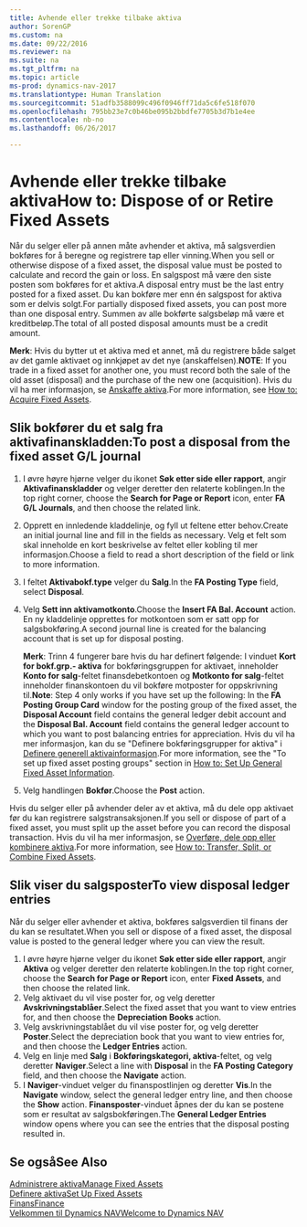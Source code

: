 ```yaml
---
title: Avhende eller trekke tilbake aktiva
author: SorenGP
ms.custom: na
ms.date: 09/22/2016
ms.reviewer: na
ms.suite: na
ms.tgt_pltfrm: na
ms.topic: article
ms-prod: dynamics-nav-2017
ms.translationtype: Human Translation
ms.sourcegitcommit: 51adfb3588099c496f0946ff71da5c6fe518f070
ms.openlocfilehash: 795bb23e7c0b46be095b2bbdfe7705b3d7b1e4ee
ms.contentlocale: nb-no
ms.lasthandoff: 06/26/2017

---
```


# <a name="how-to-dispose-of-or-retire-fixed-assets"></a><span data-ttu-id="9f441-102">Avhende eller trekke tilbake aktiva</span><span class="sxs-lookup"><span data-stu-id="9f441-102">How to: Dispose of or Retire Fixed Assets</span></span>
<span data-ttu-id="9f441-103">Når du selger eller på annen måte avhender et aktiva, må salgsverdien bokføres for å beregne og registrere tap eller vinning.</span><span class="sxs-lookup"><span data-stu-id="9f441-103">When you sell or otherwise dispose of a fixed asset, the disposal value must be posted to calculate and record the gain or loss.</span></span> <span data-ttu-id="9f441-104">En salgspost må være den siste posten som bokføres for et aktiva.</span><span class="sxs-lookup"><span data-stu-id="9f441-104">A disposal entry must be the last entry posted for a fixed asset.</span></span> <span data-ttu-id="9f441-105">Du kan bokføre mer enn én salgspost for aktiva som er delvis solgt.</span><span class="sxs-lookup"><span data-stu-id="9f441-105">For partially disposed fixed assets, you can post more than one disposal entry.</span></span> <span data-ttu-id="9f441-106">Summen av alle bokførte salgsbeløp må være et kreditbeløp.</span><span class="sxs-lookup"><span data-stu-id="9f441-106">The total of all posted disposal amounts must be a credit amount.</span></span>

 <span data-ttu-id="9f441-107">**Merk**: Hvis du bytter ut et aktiva med et annet, må du registrere både salget av det gamle aktivaet og innkjøpet av det nye (anskaffelsen).</span><span class="sxs-lookup"><span data-stu-id="9f441-107">**NOTE**: If you trade in a fixed asset for another one, you must record both the sale of the old asset (disposal) and the purchase of the new one (acquisition).</span></span> <span data-ttu-id="9f441-108">Hvis du vil ha mer informasjon, se [Anskaffe aktiva](fa-how-acquire.md).</span><span class="sxs-lookup"><span data-stu-id="9f441-108">For more information, see [How to: Acquire Fixed Assets](fa-how-acquire.md).</span></span>

## <a name="to-post-a-disposal-from-the-fixed-asset-gl-journal"></a><span data-ttu-id="9f441-109">Slik bokfører du et salg fra aktivafinanskladden:</span><span class="sxs-lookup"><span data-stu-id="9f441-109">To post a disposal from the fixed asset G/L journal</span></span>  
1. <span data-ttu-id="9f441-110">I øvre høyre hjørne velger du ikonet **Søk etter side eller rapport**, angir **Aktivafinanskladder** og velger deretter den relaterte koblingen.</span><span class="sxs-lookup"><span data-stu-id="9f441-110">In the top right corner, choose the **Search for Page or Report** icon, enter **FA G/L Journals**, and then choose the related link.</span></span>  
2. <span data-ttu-id="9f441-111">Opprett en innledende kladdelinje, og fyll ut feltene etter behov.</span><span class="sxs-lookup"><span data-stu-id="9f441-111">Create an initial journal line and fill in the fields as necessary.</span></span> <span data-ttu-id="9f441-112">Velg et felt som skal inneholde en kort beskrivelse av feltet eller kobling til mer informasjon.</span><span class="sxs-lookup"><span data-stu-id="9f441-112">Choose a field to read a short description of the field or link to more information.</span></span>
3. <span data-ttu-id="9f441-113">I feltet **Aktivabokf.type** velger du **Salg**.</span><span class="sxs-lookup"><span data-stu-id="9f441-113">In the **FA Posting Type** field, select **Disposal**.</span></span>
4. <span data-ttu-id="9f441-114">Velg **Sett inn aktivamotkonto**.</span><span class="sxs-lookup"><span data-stu-id="9f441-114">Choose the **Insert FA Bal. Account** action.</span></span> <span data-ttu-id="9f441-115">En ny kladdelinje opprettes for motkontoen som er satt opp for salgsbokføring.</span><span class="sxs-lookup"><span data-stu-id="9f441-115">A second journal line is created for the balancing account that is set up for disposal posting.</span></span>

    <span data-ttu-id="9f441-116">**Merk**: Trinn 4 fungerer bare hvis du har definert følgende: I vinduet **Kort for bokf.grp.- aktiva** for bokføringsgruppen for aktivaet, inneholder **Konto for salg**-feltet finansdebetkontoen og **Motkonto for salg**-feltet inneholder finanskontoen du vil bokføre motposter for oppskrivning til.</span><span class="sxs-lookup"><span data-stu-id="9f441-116">**Note**: Step 4 only works if you have set up the following: In the **FA Posting Group Card** window for the posting group of the fixed asset, the **Disposal Account** field contains the general ledger debit account and the **Disposal Bal. Account** field contains the general ledger account to which you want to post balancing entries for appreciation.</span></span> <span data-ttu-id="9f441-117">Hvis du vil ha mer informasjon, kan du se "Definere bokføringsgrupper for aktiva" i [Definere generell aktivainformasjon](fa-how-setup-general.md).</span><span class="sxs-lookup"><span data-stu-id="9f441-117">For more information, see the "To set up fixed asset posting groups" section in [How to: Set Up General Fixed Asset Information](fa-how-setup-general.md).</span></span>
5. <span data-ttu-id="9f441-118">Velg handlingen **Bokfør**.</span><span class="sxs-lookup"><span data-stu-id="9f441-118">Choose the **Post** action.</span></span>

<span data-ttu-id="9f441-119">Hvis du selger eller på avhender deler av et aktiva, må du dele opp aktivaet før du kan registrere salgstransaksjonen.</span><span class="sxs-lookup"><span data-stu-id="9f441-119">If you sell or dispose of part of a fixed asset, you must split up the asset before you can record the disposal transaction.</span></span> <span data-ttu-id="9f441-120">Hvis du vil ha mer informasjon, se [Overføre, dele opp eller kombinere aktiva](fa-how-trans-split-combine.md).</span><span class="sxs-lookup"><span data-stu-id="9f441-120">For more information, see [How to: Transfer, Split, or Combine Fixed Assets](fa-how-trans-split-combine.md).</span></span>

## <a name="to-view-disposal-ledger-entries"></a><span data-ttu-id="9f441-121">Slik viser du salgsposter</span><span class="sxs-lookup"><span data-stu-id="9f441-121">To view disposal ledger entries</span></span>  
<span data-ttu-id="9f441-122">Når du selger eller avhender et aktiva, bokføres salgsverdien til finans der du kan se resultatet.</span><span class="sxs-lookup"><span data-stu-id="9f441-122">When you sell or dispose of a fixed asset, the disposal value is posted to the general ledger where you can view the result.</span></span>   

1. <span data-ttu-id="9f441-123">I øvre høyre hjørne velger du ikonet **Søk etter side eller rapport**, angir **Aktiva** og velger deretter den relaterte koblingen.</span><span class="sxs-lookup"><span data-stu-id="9f441-123">In the top right corner, choose the **Search for Page or Report** icon, enter **Fixed Assets**, and then choose the related link.</span></span>  
2. <span data-ttu-id="9f441-124">Velg aktivaet du vil vise poster for, og velg deretter **Avskrivningstablåer**.</span><span class="sxs-lookup"><span data-stu-id="9f441-124">Select the fixed asset that you want to view entries for, and then choose the **Depreciation Books** action.</span></span>
3. <span data-ttu-id="9f441-125">Velg avskrivningstablået du vil vise poster for, og velg deretter **Poster**.</span><span class="sxs-lookup"><span data-stu-id="9f441-125">Select the depreciation book that you want to view entries for, and then choose the **Ledger Entries** action.</span></span>
4. <span data-ttu-id="9f441-126">Velg en linje med **Salg** i **Bokføringskategori, aktiva**-feltet, og velg deretter **Naviger**.</span><span class="sxs-lookup"><span data-stu-id="9f441-126">Select a line with **Disposal** in the **FA Posting Category** field, and then choose the **Navigate** action.</span></span>  
5. <span data-ttu-id="9f441-127">I **Naviger**-vinduet velger du finanspostlinjen og deretter **Vis**.</span><span class="sxs-lookup"><span data-stu-id="9f441-127">In the **Navigate** window, select the general ledger entry line, and then choose the **Show** action.</span></span>
<span data-ttu-id="9f441-128">**Finansposter**-vinduet åpnes der du kan se postene som er resultat av salgsbokføringen.</span><span class="sxs-lookup"><span data-stu-id="9f441-128">The **General Ledger Entries** window opens where you can see the entries that the disposal posting resulted in.</span></span>

## <a name="see-also"></a><span data-ttu-id="9f441-129">Se også</span><span class="sxs-lookup"><span data-stu-id="9f441-129">See Also</span></span>
[<span data-ttu-id="9f441-130">Administrere aktiva</span><span class="sxs-lookup"><span data-stu-id="9f441-130">Manage Fixed Assets</span></span>](fa-manage.md)  
[<span data-ttu-id="9f441-131">Definere aktiva</span><span class="sxs-lookup"><span data-stu-id="9f441-131">Set Up Fixed Assets</span></span>](fa-setup.md)  
[<span data-ttu-id="9f441-132">Finans</span><span class="sxs-lookup"><span data-stu-id="9f441-132">Finance</span></span>](finance-setup.md)  
[<span data-ttu-id="9f441-133">Velkommen til Dynamics NAV</span><span class="sxs-lookup"><span data-stu-id="9f441-133">Welcome to Dynamics NAV</span></span>](across-get-started.md)

